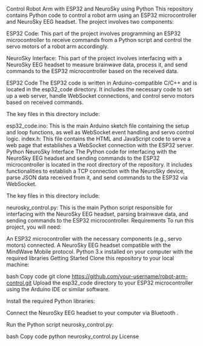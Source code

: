 Control Robot Arm with ESP32 and NeuroSky using Python
This repository contains Python code to control a robot arm using an ESP32 microcontroller and NeuroSky EEG headset. The project involves two components:

ESP32 Code: This part of the project involves programming an ESP32 microcontroller to receive commands from a Python script and control the servo motors of a robot arm accordingly.

NeuroSky Interface: This part of the project involves interfacing with a NeuroSky EEG headset to measure brainwave data, process it, and send commands to the ESP32 microcontroller based on the received data.

ESP32 Code
The ESP32 code is written in Arduino-compatible C/C++ and is located in the esp32_code directory. It includes the necessary code to set up a web server, handle WebSocket connections, and control servo motors based on received commands.

The key files in this directory include:

esp32_code.ino: This is the main Arduino sketch file containing the setup and loop functions, as well as WebSocket event handling and servo control logic.
index.h: This file contains the HTML and JavaScript code to serve a web page that establishes a WebSocket connection with the ESP32 server.
Python NeuroSky Interface
The Python code for interfacing with the NeuroSky EEG headset and sending commands to the ESP32 microcontroller is located in the root directory of the repository. It includes functionalities to establish a TCP connection with the NeuroSky device, parse JSON data received from it, and send commands to the ESP32 via WebSocket.

The key files in this directory include:

neurosky_control.py: This is the main Python script responsible for interfacing with the NeuroSky EEG headset, parsing brainwave data, and sending commands to the ESP32 microcontroller.
Requirements
To run this project, you will need:

An ESP32 microcontroller with the necessary components (e.g., servo motors) connected.
A NeuroSky EEG headset compatible with the MindWave Mobile protocol.
Python 3.x installed on your computer with the required libraries 
Getting Started
Clone this repository to your local machine:

bash
Copy code
git clone https://github.com/your-username/robot-arm-control.git
Upload the esp32_code directory to your ESP32 microcontroller using the Arduino IDE or similar software.

Install the required Python libraries:

Connect the NeuroSky EEG headset to your computer via Bluetooth .

Run the Python script neurosky_control.py:

bash
Copy code
python neurosky_control.py
License
